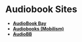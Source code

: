 # Audiobook Sites

- [**AudioBook Bay**](https://audiobookbay.li)
- [**Audiobooks (Mobilism)**](https://forum.mobilism.org/viewforum.php?f=124)
- [**AudioBB**](https://audiobb.com)
